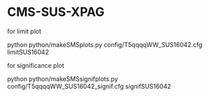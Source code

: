 # CMS-SUS-XPAG
for limit plot

  python python/makeSMSplots.py config/T5qqqqWW_SUS16042.cfg limitSUS16042

for significance plot

  python python/makeSMSsignifplots.py config/T5qqqqWW_SUS16042_signif.cfg signifSUS16042
